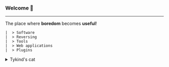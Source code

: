 ### Welcome :wave:
-------
The place where **boredom** becomes **useful**!

```
|  > Software
|  > Reversing
|  > Tools
|  > Web applications
|  > Plugins
```

<details>
   <summary>Tykind's cat</summary>
    <img alt="Kat vibing on chair" src="https://media.discordapp.net/attachments/979217697172762676/1005360085368844389/DD9B190F-836A-42CF-A67D-8BBE03A602BC.jpg">
</details>
​  ​
​​​​
